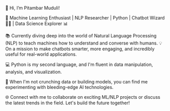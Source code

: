 
👋 Hi, I’m Pitambar Muduli!

🤖 Machine Learning Enthusiast | NLP Researcher | Python  | Chatbot Wizard 🧙‍♂️ | Data Science Explorer 📊

📚 Currently diving deep into the world of Natural Language Processing (NLP) to teach machines how to understand and converse with humans.
💡 On a mission to make chatbots smarter, more engaging, and incredibly useful for real-world applications.

💻 Python is my second language, and I'm fluent in data manipulation, analysis, and visualization.

🔬 When I'm not crunching data or building models, you can find me experimenting with bleeding-edge AI technologies.

🌐 Connect with me to collaborate on exciting ML/NLP projects or discuss the latest trends in the field. Let's build the future together!



<!---
Pitambar206/Pitambar206 is a ✨ special ✨ repository because its `README.md` (this file) appears on your GitHub profile.
You can click the Preview link to take a look at your changes.
--->
